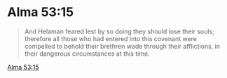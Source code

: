 # Alma 53:15

> And Helaman feared lest by so doing they should lose their souls; therefore all those who had entered into this covenant were compelled to behold their brethren wade through their afflictions, in their dangerous circumstances at this time.

[Alma 53:15](https://www.churchofjesuschrist.org/study/scriptures/bofm/alma/53?lang=eng&id=p15#p15)


